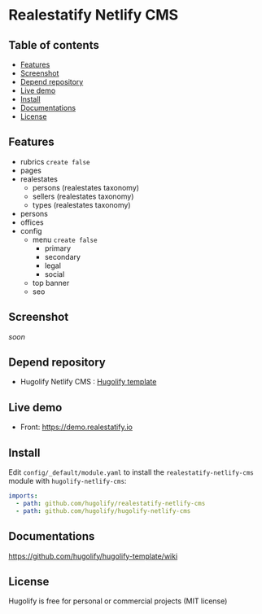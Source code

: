 # Realestatify Netlify CMS

## Table of contents

- [Features](#features)
- [Screenshot](#screenshot)
- [Depend repository](#depend-repository)
- [Live demo](#live-demo)
- [Install](#install)
- [Documentations](#documentations)
- [License](#license)


## Features
- rubrics `create false`
- pages
- realestates
  - persons (realestates taxonomy)
  - sellers (realestates taxonomy)
  - types (realestates taxonomy)
- persons
- offices
- config
  - menu `create false`
    - primary
    - secondary
    - legal
    - social
  - top banner
  - seo

## Screenshot
*soon*

## Depend repository
* Hugolify Netlify CMS : [Hugolify template](https://github.com/hugolify/hugolify-netlify-cms)

## Live demo
- Front: https://demo.realestatify.io

## Install

Edit `config/_default/module.yaml` to install the `realestatify-netlify-cms` module with `hugolify-netlify-cms`:
```yml
imports:
  - path: github.com/hugolify/realestatify-netlify-cms
  - path: github.com/hugolify/hugolify-netlify-cms
```

## Documentations
https://github.com/hugolify/hugolify-template/wiki

## License
Hugolify is free for personal or commercial projects (MIT license)
